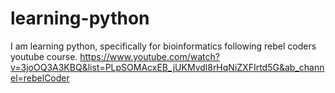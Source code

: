 # learning-python
I am learning python, specifically for bioinformatics following rebel coders youtube course.
https://www.youtube.com/watch?v=3joOQ3A3KBQ&list=PLpSOMAcxEB_jUKMvdl8rHqNiZXFIrtd5G&ab_channel=rebelCoder
